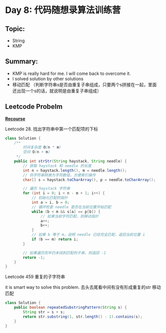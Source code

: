 # Day 8: 代码随想录算法训练营

## Topic:
- String
- KMP

## Summary:
- KMP is really hard for me. I will come back to overcome it.
- I solved solution by other solutions
- 移动匹配 （判断字符串s是否由重复子串组成，只要两个s拼接在一起，里面还出现一个s的话，就说明是由重复子串组成）


## Leetcode Probelm

**[Recourse](https://programmercarl.com/0028.%E5%AE%9E%E7%8E%B0strStr.html#%E6%80%BB%E7%BB%93)**


Leetcode 28. 找出字符串中第一个匹配项的下标

``` java
class Solution {
    /**
        时间复杂度 O(n * m)
        空间 O(n + m)
     */
    public int strStr(String haystack, String needle) {
        // 获取 haystack 和 needle 的长度
        int n = haystack.length(), m = needle.length();
        // 将字符串转换为字符数组，方便索引操作
        char[] s = haystack.toCharArray(), p = needle.toCharArray();

        // 遍历 haystack 字符串
        for (int i = 0; i < n - m + 1; i++) {
            // 初始化匹配的指针
            int a = i, b = 0;
            // 循环检查 needle 是否在当前位置开始匹配
            while (b < m && s[a] == p[b]) {
                // 如果当前字符匹配，则移动指针
                a++;
                b++;
            }
            // 如果 b 等于 m，说明 needle 已经完全匹配，返回当前位置 i
            if (b == m) return i;
        }

        // 如果遍历完毕仍未找到匹配的子串，则返回 -1
        return -1;
    }
}

```

Leetcode 459 重复的子字符串

it is smart way to solve this problem. 去头去尾看中间有没有形成重复的str
移动匹配

``` java
class Solution {
    public boolean repeatedSubstringPattern(String s) {
        String str = s + s;
        return str.substring(1, str.length() - 1).contains(s);
    }
}
```
